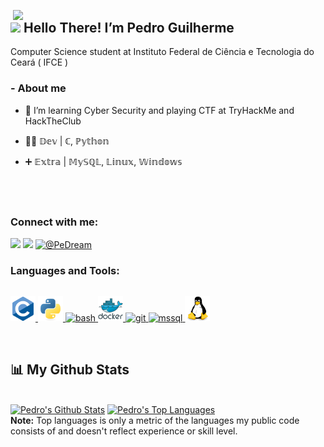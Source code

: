 <img align="right" width="500em"
					src="https://github.com/abhisheknaiidu/abhisheknaiidu/raw/master/code.gif?raw=true"/>

## <img src="https://raw.githubusercontent.com/MartinHeinz/MartinHeinz/master/wave.gif" width="30px"> Hello There! I’m Pedro Guilherme
   Computer Science student at Instituto Federal de Ciência e Tecnologia do Ceará ( IFCE )
###   - About me

- 🌱 I’m learning Cyber Security and playing CTF at TryHackMe and HackTheClub

- 🐱‍👤 𝔻𝕖𝕧 |  ℂ, ℙ𝕪𝕥𝕙𝕠𝕟

- ➕ 𝔼𝕩𝕥𝕣𝕒 | 𝕄𝕪𝕊ℚ𝕃, 𝕃𝕚𝕟𝕦𝕩, 𝕎𝕚𝕟𝕕𝕠𝕨𝕤


<br><br>
##
<h3 align="left">Connect with me:</h3>
<div style="display: inline-block">
<a href="https://www.linkedin.com/in/pedroguilherme09/" target="_blank"><img src="https://img.shields.io/badge/-LinkedIn-%230077B5?style=for-the-badge&logo=linkedin&logoColor=white" target="_blank"></a>
<a href = "mailto:pedrog.olegario@gmail.com"><img src="https://img.shields.io/badge/-Gmail-%23333?style=for-the-badge&logo=gmail&logoColor=white" target="_blank"></a>
<a href="https://medium.com/@PeDream" target="blank"><img src="https://raw.githubusercontent.com/rahuldkjain/github-profile-readme-generator/master/src/images/icons/Social/medium.svg" alt="@PeDream" height="30" width="40" /></a>

</div>	

<h3 align="left">Languages and Tools:</h3>
<div style="display: inline-block">
<p align="left"> </a> <a href="https://www.cprogramming.com/" target="_blank" rel="noreferrer"> <img src="https://raw.githubusercontent.com/devicons/devicon/master/icons/c/c-original.svg" alt="c" width="40" height="40"/> </a> <a href="https://www.python.org" target="_blank" rel="noreferrer"> <img src="https://raw.githubusercontent.com/devicons/devicon/master/icons/python/python-original.svg" alt="python" width="40" height="40"/> </a> <a href="https://www.gnu.org/software/bash/" target="_blank" rel="noreferrer"> <img src="https://www.vectorlogo.zone/logos/gnu_bash/gnu_bash-icon.svg" alt="bash" width="40" height="40"/> </a> <a href="https://www.docker.com/" target="_blank" rel="noreferrer"> <img src="https://raw.githubusercontent.com/devicons/devicon/master/icons/docker/docker-original-wordmark.svg" alt="docker" width="40" height="40"/> </a> <a href="https://git-scm.com/" target="_blank" rel="noreferrer"> <img src="https://www.vectorlogo.zone/logos/git-scm/git-scm-icon.svg" alt="git" width="40" height="40"/> </a> <a href="https://www.microsoft.com/en-us/sql-server" target="_blank" rel="noreferrer"> <img src="https://www.svgrepo.com/show/303229/microsoft-sql-server-logo.svg" alt="mssql" width="40" height="40"/> </a> <a href="https://www.linux.org/" target="_blank" rel="noreferrer"> <img src="https://raw.githubusercontent.com/devicons/devicon/master/icons/linux/linux-original.svg" alt="linux" width="40" height="40"/> </a> </p>

<br>

<h2 align="left">📊 My Github Stats</h2>
 <br/>
    <a href="https://github.com/pedrog09/github-readme-stats"><img alt="Pedro's Github Stats" src="https://github-readme-stats.vercel.app/api?username=pedrog09&show_icons=true&count_private=true&theme=react&hide_border=true&bg_color=0D1117" /></a>
  <a href="https://github.com/pedrog09/github-readme-stats"><img alt="Pedro's Top Languages" src="https://github-readme-stats.vercel.app/api/top-langs/?username=pedrog09&langs_count=8&count_private=true&layout=compact&theme=react&hide_border=true&bg_color=0D1117" /></a>
  <br/>
  <b>Note:</b> Top languages is only a metric of the languages my public code consists of and doesn't reflect experience or skill level.
  
  
<br/><br/>
<!--- <a href="https://github.com/pedrog09/github-readme-activity-graph"><img alt="Pedro's Activity Graph" src="https://activity-graph.herokuapp.com/graph?username=pedrog09&bg_color=0D1117&color=5BCDEC&line=5BCDEC&point=FFFFFF&hide_border=true" /></a> 



<br/>
<br/>
<p align="left"> <img src="https://komarev.com/ghpvc/?username=pedrog09&label=Profile%20views&color=129e00&style=plastic" alt="Pedro" /> </p>






<!---
pedrog09/pedrog09 is a ✨ special ✨ repository because its `README.md` (this file) appears on your GitHub profile.
You can click the Preview link to take a look at your changes.
--->
